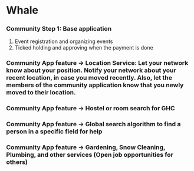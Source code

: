 # Whale

### Community Step 1: Base application
1. Event registration and organizing events
2. Ticked holding and approving when the payment is done


### Community App feature  -> Location Service: Let your network know about your position. Notify your network about your recent location, in case you moved recently. Also, let the members of the community application know that you newly moved to their location.

### Community App feature -> Hostel or room search for GHC
### Community App feature -> Global search algorithm to find a person in a specific field for help
### Community App feature -> Gardening,  Snow Cleaning, Plumbing, and other services (Open job opportunities for others)